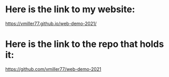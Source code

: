 # Here is the link to my website:
https://vmiller77.github.io/web-demo-2021/

# Here is the link to the repo that holds it:
https://github.com/vmiller77/web-demo-2021
